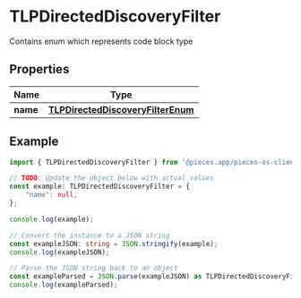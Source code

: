 
# TLPDirectedDiscoveryFilter

Contains enum which represents code block type

## Properties

Name | Type
------------ | -------------
**name** | [**TLPDirectedDiscoveryFilterEnum**](TLPDirectedDiscoveryFilterEnum)

## Example

```typescript
import { TLPDirectedDiscoveryFilter } from '@pieces.app/pieces-os-client';

// TODO: Update the object below with actual values
const example: TLPDirectedDiscoveryFilter = {
    "name": null,
};

console.log(example);

// Convert the instance to a JSON string
const exampleJSON: string = JSON.stringify(example);
console.log(exampleJSON);

// Parse the JSON string back to an object
const exampleParsed = JSON.parse(exampleJSON) as TLPDirectedDiscoveryFilter;
console.log(exampleParsed);
```


